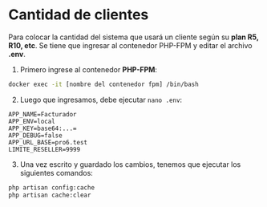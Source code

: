 # Cantidad de clientes

Para colocar la cantidad del sistema que usará un cliente según su **plan R5, R10, etc**. Se tiene que ingresar al contenedor PHP-FPM y editar el archivo **.env**.

1. Primero ingrese al contenedor **PHP-FPM**:

  ```bash
  docker exec -it [nombre del contenedor fpm] /bin/bash
  ```

2. Luego que ingresamos, debe ejecutar ```nano .env```:

  ```.env title=".env"
  APP_NAME=Facturador
  APP_ENV=local
  APP_KEY=base64:...=
  APP_DEBUG=false
  APP_URL_BASE=pro6.test
  LIMITE_RESELLER=9999
  ```

3. Una vez escrito y guardado los cambios, tenemos que ejecutar los siguientes comandos:

  ```bash
  php artisan config:cache
  php artisan cache:clear
  ```
